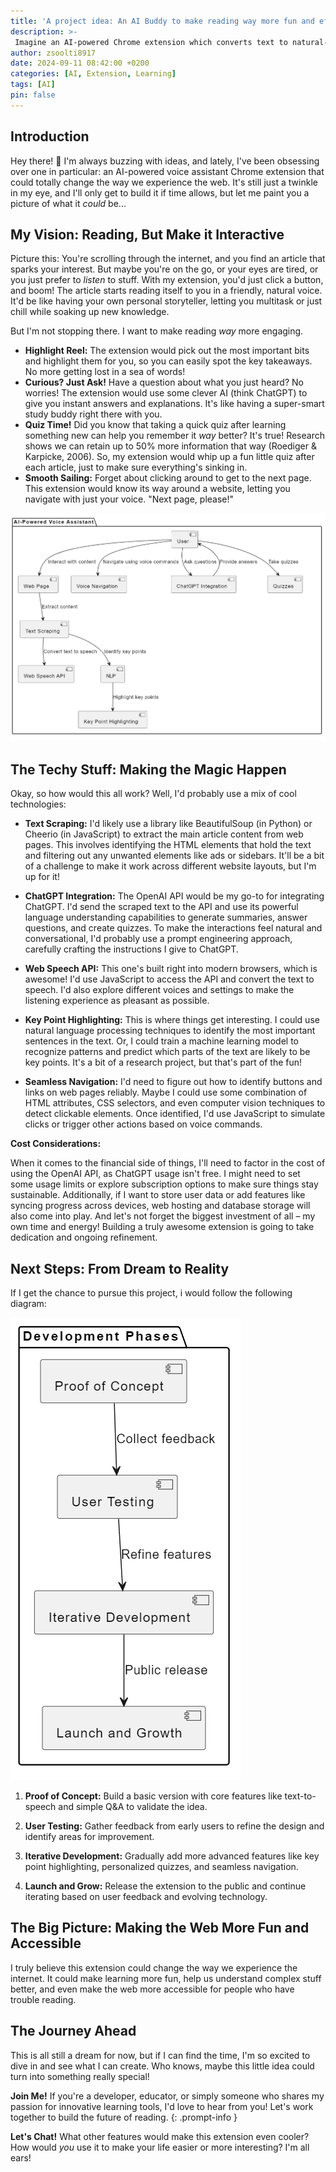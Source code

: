 ```yaml
---
title: 'A project idea: An AI Buddy to make reading way more fun and effective'
description: >-
 Imagine an AI-powered Chrome extension which converts text to natural-sounding speech, highlight key points, get instant answers, and take interactive quizzes—all with voice commands. Enhance learning, accessibility, and convenience with this innovative tool. Perfect for multitasking and deepening your understanding of online content.
author: zsoolti8917
date: 2024-09-11 08:42:00 +0200
categories: [AI, Extension, Learning]
tags: [AI]
pin: false
---
```


## Introduction

Hey there! 👋 I'm always buzzing with ideas, and lately, I've been obsessing over one in particular: an AI-powered voice assistant Chrome extension that could totally change the way we experience the web. It's still just a twinkle in my eye, and I'll only get to build it if time allows, but let me paint you a picture of what it *could* be...


## My Vision: Reading, But Make it Interactive

Picture this: You're scrolling through the internet, and you find an article that sparks your interest. But maybe you're on the go, or your eyes are tired, or you just prefer to *listen* to stuff. With my extension, you'd just click a button, and boom! The article starts reading itself to you in a friendly, natural voice. It'd be like having your own personal storyteller, letting you multitask or just chill while soaking up new knowledge.

But I'm not stopping there. I want to make reading *way* more engaging.

-   **Highlight Reel:** The extension would pick out the most important bits and highlight them for you, so you can easily spot the key takeaways. No more getting lost in a sea of words!
-   **Curious? Just Ask!** Have a question about what you just heard? No worries! The extension would use some clever AI (think ChatGPT) to give you instant answers and explanations. It's like having a super-smart study buddy right there with you.
-   **Quiz Time!** Did you know that taking a quick quiz after learning something new can help you remember it *way* better? It's true! Research shows we can retain up to 50% more information that way (Roediger & Karpicke, 2006). So, my extension would whip up a fun little quiz after each article, just to make sure everything's sinking in.
-   **Smooth Sailing:** Forget about clicking around to get to the next page. This extension would know its way around a website, letting you navigate with just your voice. "Next page, please!"

![From dream to reality](../assets/img/AI_Assistant.PNG)

## The Techy Stuff: Making the Magic Happen

Okay, so how would this all work? Well, I'd probably use a mix of cool technologies:

-   **Text Scraping:** I'd likely use a library like BeautifulSoup (in Python) or Cheerio (in JavaScript) to extract the main article content from web pages. This involves identifying the HTML elements that hold the text and filtering out any unwanted elements like ads or sidebars. It'll be a bit of a challenge to make it work across different website layouts, but I'm up for it!

-   **ChatGPT Integration:** The OpenAI API would be my go-to for integrating ChatGPT. I'd send the scraped text to the API and use its powerful language understanding capabilities to generate summaries, answer questions, and create quizzes. To make the interactions feel natural and conversational, I'd probably use a prompt engineering approach, carefully crafting the instructions I give to ChatGPT.

-   **Web Speech API:** This one's built right into modern browsers, which is awesome! I'd use JavaScript to access the API and convert the text to speech. I'd also explore different voices and settings to make the listening experience as pleasant as possible.

-   **Key Point Highlighting:** This is where things get interesting. I could use natural language processing techniques to identify the most important sentences in the text. Or, I could train a machine learning model to recognize patterns and predict which parts of the text are likely to be key points. It's a bit of a research project, but that's part of the fun!

-   **Seamless Navigation:** I'd need to figure out how to identify buttons and links on web pages reliably. Maybe I could use some combination of HTML attributes, CSS selectors, and even computer vision techniques to detect clickable elements. Once identified, I'd use JavaScript to simulate clicks or trigger other actions based on voice commands.

**Cost Considerations:**

When it comes to the financial side of things, I'll need to factor in the cost of using the OpenAI API, as ChatGPT usage isn't free.  I might need to set some usage limits or explore subscription options to make sure things stay sustainable. Additionally, if I want to store user data or add features like syncing progress across devices, web hosting and database storage will also come into play. And let's not forget the biggest investment of all – my own time and energy! Building a truly awesome extension is going to take dedication and ongoing refinement.

## Next Steps: From Dream to Reality

If I get the chance to pursue this project, i would follow the following diagram:

![From dream to reality](../assets/img/Dev_phases.PNG)

1.  **Proof of Concept:** Build a basic version with core features like text-to-speech and simple Q&A to validate the idea.

2.  **User Testing:** Gather feedback from early users to refine the design and identify areas for improvement.

3.  **Iterative Development:** Gradually add more advanced features like key point highlighting, personalized quizzes, and seamless navigation.

4.  **Launch and Grow:** Release the extension to the public and continue iterating based on user feedback and evolving technology.

## The Big Picture: Making the Web More Fun and Accessible

I truly believe this extension could change the way we experience the internet. It could make learning more fun, help us understand complex stuff better, and even make the web more accessible for people who have trouble reading.

## The Journey Ahead

This is all still a dream for now, but if I can find the time, I'm so excited to dive in and see what I can create. Who knows, maybe this little idea could turn into something really special!


**Join Me!**
If you're a developer, educator, or simply someone who shares my passion for innovative learning tools, I'd love to hear from you! Let's work together to build the future of reading.
{: .prompt-info }

**Let's Chat!** What other features would make this extension even cooler? How would *you* use it to make your life easier or more interesting? I'm all ears!
